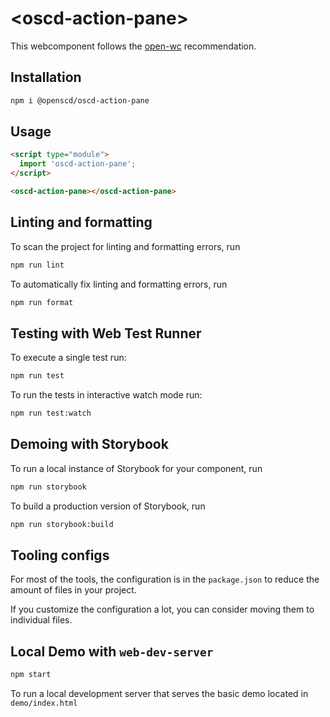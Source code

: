 # \<oscd-action-pane>

This webcomponent follows the [open-wc](https://github.com/open-wc/open-wc) recommendation.

## Installation

```bash
npm i @openscd/oscd-action-pane
```

## Usage

```html
<script type="module">
  import 'oscd-action-pane';
</script>

<oscd-action-pane></oscd-action-pane>
```

## Linting and formatting

To scan the project for linting and formatting errors, run

```bash
npm run lint
```

To automatically fix linting and formatting errors, run

```bash
npm run format
```

## Testing with Web Test Runner

To execute a single test run:

```bash
npm run test
```

To run the tests in interactive watch mode run:

```bash
npm run test:watch
```

## Demoing with Storybook

To run a local instance of Storybook for your component, run

```bash
npm run storybook
```

To build a production version of Storybook, run

```bash
npm run storybook:build
```


## Tooling configs

For most of the tools, the configuration is in the `package.json` to reduce the amount of files in your project.

If you customize the configuration a lot, you can consider moving them to individual files.

## Local Demo with `web-dev-server`

```bash
npm start
```

To run a local development server that serves the basic demo located in `demo/index.html`
